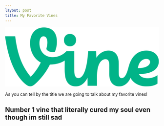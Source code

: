 ```yaml
---
layout: post
title: My Favorite Vines
---
```


![blog header](/images/1200px-Vine_wordmark.svg.png)



As you can tell by the title we are going to talk about my favorite vines!

## Number 1 vine that literally cured my soul even though im still sad 


